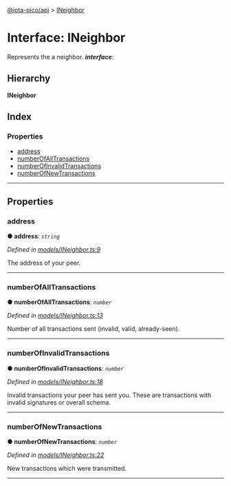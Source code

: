 [@iota-pico/api](../README.md) > [INeighbor](../interfaces/ineighbor.md)

# Interface: INeighbor

Represents the a neighbor.
*__interface__*: 

## Hierarchy

**INeighbor**

## Index

### Properties

* [address](ineighbor.md#address)
* [numberOfAllTransactions](ineighbor.md#numberofalltransactions)
* [numberOfInvalidTransactions](ineighbor.md#numberofinvalidtransactions)
* [numberOfNewTransactions](ineighbor.md#numberofnewtransactions)

---

## Properties

<a id="address"></a>

###  address

**●  address**:  *`string`* 

*Defined in [models/INeighbor.ts:9](https://github.com/iota-pico/api/blob/5406202/src/models/INeighbor.ts#L9)*

The address of your peer.

___

<a id="numberofalltransactions"></a>

###  numberOfAllTransactions

**●  numberOfAllTransactions**:  *`number`* 

*Defined in [models/INeighbor.ts:13](https://github.com/iota-pico/api/blob/5406202/src/models/INeighbor.ts#L13)*

Number of all transactions sent (invalid, valid, already-seen).

___

<a id="numberofinvalidtransactions"></a>

###  numberOfInvalidTransactions

**●  numberOfInvalidTransactions**:  *`number`* 

*Defined in [models/INeighbor.ts:18](https://github.com/iota-pico/api/blob/5406202/src/models/INeighbor.ts#L18)*

Invalid transactions your peer has sent you. These are transactions with invalid signatures or overall schema.

___

<a id="numberofnewtransactions"></a>

###  numberOfNewTransactions

**●  numberOfNewTransactions**:  *`number`* 

*Defined in [models/INeighbor.ts:22](https://github.com/iota-pico/api/blob/5406202/src/models/INeighbor.ts#L22)*

New transactions which were transmitted.

___

